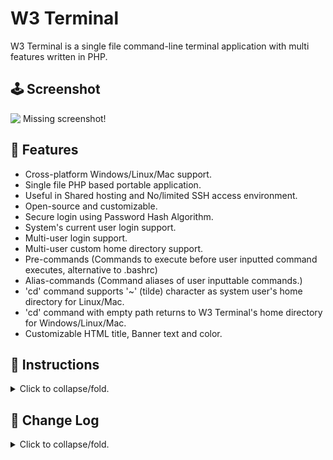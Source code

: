 # W3 Terminal
W3 Terminal is a single file command-line terminal application
with multi features written in PHP.

## **🕹️ Screenshot**
![&nbsp;Missing screenshot!](/../master/screepshot.png?raw=true)

## **🎈 Features**
* Cross-platform Windows/Linux/Mac support.
* Single file PHP based portable application.
* Useful in Shared hosting and No/limited SSH access environment.
* Open-source and customizable.
* Secure login using Password Hash Algorithm.
* System's current user login support.
* Multi-user login support.
* Multi-user custom home directory support.
* Pre-commands (Commands to execute before user inputted command executes, alternative to .bashrc)
* Alias-commands (Command aliases of user inputtable commands.)
* 'cd' command supports '~' (tilde) character as system user's home directory for Linux/Mac.
* 'cd' command with empty path returns to W3 Terminal's home directory for Windows/Linux/Mac.
* Customizable HTML title, Banner text and color.

## **🎈 Instructions**
<details><summary>Click to collapse/fold.</summary><br/> 

* Ensure you're in PHP version 7.0.0 equal or higher.
* Look over 'W3 Terminal' PHP file from top on text editor.
* Read 'USER GUIDE' section and edit 'USER CONFIG' section.
* Generate password hash here: https://www.sordum.org/hashgenerator
* Save/upload edited file at web server and open it in a browser.
</details>

## **🎈 Change Log**
<details><summary>Click to collapse/fold.</summary><br/> 

* v0.1.0 - Initial release</details>
